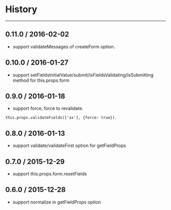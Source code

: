 # History
----
## 0.11.0 / 2016-02-02

- support validateMessages of createForm option.

## 0.10.0 / 2016-01-27

- support setFieldsInitialValue/submit/isFieldsValidating/isSubmitting method for this.props.form

## 0.9.0 / 2016-01-18

- support force, force to revalidate.

```
this.props.validateFields(['xx'], {force: true}).
```

## 0.8.0 / 2016-01-13

- support validate/validateFirst option for getFieldProps 

## 0.7.0 / 2015-12-29

- support this.props.form.resetFields

## 0.6.0 / 2015-12-28

- support normalize in getFieldProps option
